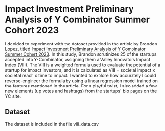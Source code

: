 # Impact Investment Preliminary Analysis of Y Combinator Summer Cohort 2023
I decided to experiment with the dataset provided in the article by Brandon Lopez, titled [Impact Investment Preliminary Analysis of Y Combinator Summer Cohort 2023](https://www.valleyinnovators.com/post/impact-investment-preliminary-analysis-of-y-combinator-summer-cohort-2023). In this study, Brandon scrutinizes 25 of the startups accepted into Y-Combinator, assigning them a Valley Innovators Impact Index (VIII). The VIII is a weighted formula used to evaluate the potential of a startup for impact investors, and it is calculated as VIII = societal impact x societal reach x time to impact. I wanted to explore how accurately I could reverse-engineer the formula by using a linear regression model trained on the features mentioned in the article. For a playful twist, I also added a few new elements (up votes and hashtags) from the startups' bio pages on the YC site.

## Dataset
The dataset is included in the file viii_data.csv
